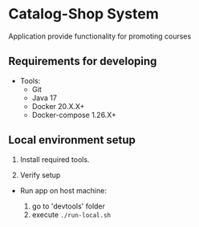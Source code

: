 # Catalog-Shop System

Application provide functionality for promoting courses

## Requirements for developing
- Tools:
    - Git
    - Java 17
    - Docker 20.X.X+
    - Docker-compose 1.26.X+

## Local environment setup

1. Install required tools.

2. Verify setup

- Run app on host machine:

    1. go to 'devtools' folder
    2. execute `./run-local.sh`
